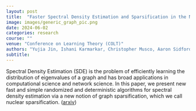 ```yaml
---
layout: post
title:  "Faster Spectral Density Estimation and Sparsification in the Nuclear Norm"
image: images/generic_graph_pic.png
date: 2024-06-02
categories: research
course: ""  
venue: "Conference on Learning Theory (COLT)"
authors: "Yujia Jin, Ishani Karmarkar, Christopher Musco, Aaron Sidford, and Apoorv Vikram Singh"
subtitle:
---
```

Spectral Density Estimation (SDE) is the problem of efficiently learning the distribution of eigenvalues of a graph and has broad applications in computational science and network science. In this paper, we present new fast and simple randomized and deterministic algorithms for spectral density estimation via a new notion of graph sparsification, which we call nuclear sparsification. (<a href="https://arxiv.org/abs/2406.07521">arxiv</a>)
